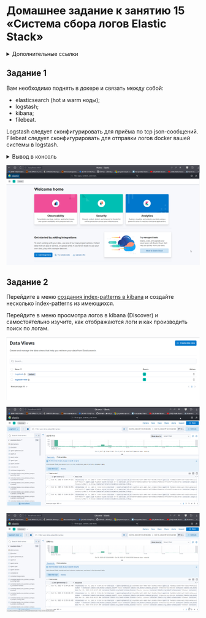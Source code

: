 # Домашнее задание к занятию 15 «Система сбора логов Elastic Stack»

<details>
<summary>Дополнительные ссылки</summary>

При выполнении задания используйте дополнительные ресурсы:

- [поднимаем elk в docker](https://www.elastic.co/guide/en/elastic-stack-get-started/current/get-started-docker.html);
- [поднимаем elk в docker с filebeat и docker-логами](https://www.sarulabs.com/post/5/2019-08-12/sending-docker-logs-to-elasticsearch-and-kibana-with-filebeat.html);
- [конфигурируем logstash](https://www.elastic.co/guide/en/logstash/current/configuration.html);
- [плагины filter для logstash](https://www.elastic.co/guide/en/logstash/current/filter-plugins.html);
- [конфигурируем filebeat](https://www.elastic.co/guide/en/beats/libbeat/5.3/config-file-format.html);
- [привязываем индексы из elastic в kibana](https://www.elastic.co/guide/en/kibana/current/index-patterns.html);
- [как просматривать логи в kibana](https://www.elastic.co/guide/en/kibana/current/discover.html);
- [решение ошибки increase vm.max_map_count elasticsearch](https://stackoverflow.com/questions/42889241/how-to-increase-vm-max-map-count).

</details>

## Задание 1

Вам необходимо поднять в докере и связать между собой:

- elasticsearch (hot и warm ноды);
- logstash;
- kibana;
- filebeat.

Logstash следует сконфигурировать для приёма по tcp json-сообщений.
Filebeat следует сконфигурировать для отправки логов docker вашей системы в logstash.

<details>
<summary>Вывод в консоль</summary>

```sh
qwuen@LAPTOP-2QLN04RI:/mnt/c/projects/home/devops-netology/assets/10-monitoring-04-elk$ docker ps -a
CONTAINER ID   IMAGE                    COMMAND                  CREATED          STATUS          PORTS                                                                                            NAMES
a0e893c688a1   kibana:8.7.0             "/bin/tini -- /usr/l…"   3 seconds ago    Up 2 seconds    0.0.0.0:5601->5601/tcp, :::5601->5601/tcp                                                        kibana
38ff19226517   elastic/filebeat:8.7.0   "/usr/bin/tini -- /u…"   13 minutes ago   Up 13 minutes                                                                                                    filebeat
0e978991b000   logstash:8.7.0           "/usr/local/bin/dock…"   13 minutes ago   Up 13 minutes   0.0.0.0:5044->5044/tcp, :::5044->5044/tcp, 0.0.0.0:5046->5046/tcp, :::5046->5046/tcp, 9600/tcp   logstash
2f0e492f70ee   elasticsearch:8.7.0      "/bin/tini -- /usr/l…"   13 minutes ago   Up 13 minutes   0.0.0.0:9200->9200/tcp, :::9200->9200/tcp, 9300/tcp                                              es-hot
9dc0c2f399ae   elasticsearch:8.7.0      "/bin/tini -- /usr/l…"   13 minutes ago   Up 13 minutes   9200/tcp, 9300/tcp                                                                               es-warm
```

</details>

![](pic/10-monitoring-04-elk-kibana.png)  

## Задание 2

Перейдите в меню [создания index-patterns  в kibana](http://localhost:5601/app/management/kibana/indexPatterns/create) и создайте несколько index-patterns из имеющихся.

Перейдите в меню просмотра логов в kibana (Discover) и самостоятельно изучите, как отображаются логи и как производить поиск по логам.

![](pic/10-monitoring-04-elk-indexes.png)  

![](pic/10-monitoring-04-elk-logstash.png)  

![](pic/10-monitoring-04-elk-logstash1.png)
 

 
